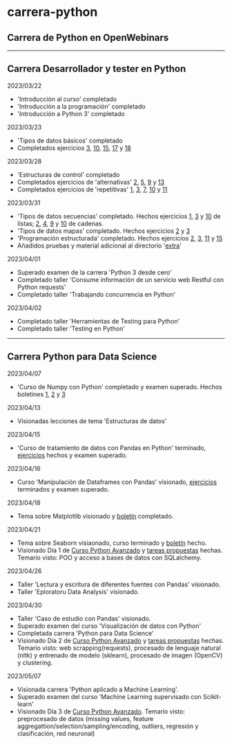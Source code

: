 # carrera-python
## Carrera de Python en OpenWebinars
-----------------------------------------------------------------------------------------------------------
## Carrera Desarrollador y tester en Python
2023/03/22
 - 'Introducción al curso' completado
 - 'Introducción a la programación' completado
 - 'Introducción a Python 3' completado
 
2023/03/23
 - 'Tipos de datos básicos' completado
 - Completados ejercicios [3](https://github.com/DiegoCarnero/carrera-python/blob/main/1-python-desde-cero/2-tipos_de_datos/EstructSec3.py), [10](https://github.com/DiegoCarnero/carrera-python/blob/main/1-python-desde-cero/2-tipos_de_datos/EstructSec10.py), [15](https://github.com/DiegoCarnero/carrera-python/blob/main/1-python-desde-cero/2-tipos_de_datos/EstructSec15.py), [17](https://github.com/DiegoCarnero/carrera-python/blob/main/1-python-desde-cero/2-tipos_de_datos/EstructSec17.py) y [18](https://github.com/DiegoCarnero/carrera-python/blob/main/1-python-desde-cero/2-tipos_de_datos/EstructSec18.py)

2023/03/28
 - 'Estructuras de control' completado
 - Completados ejercicios de 'alternativas' [2](https://github.com/DiegoCarnero/carrera-python/blob/main/1-python-desde-cero/3-estructuras_de_control/Alternativas2.py), [5](https://github.com/DiegoCarnero/carrera-python/blob/main/1-python-desde-cero/3-estructuras_de_control/Alternativas5.py), [9](https://github.com/DiegoCarnero/carrera-python/blob/main/1-python-desde-cero/3-estructuras_de_control/Alternativas9.py) y [13](https://github.com/DiegoCarnero/carrera-python/blob/main/1-python-desde-cero/3-estructuras_de_control/Alternativas13.py)
 - Completados ejercicios de 'repetitivas' [1](https://github.com/DiegoCarnero/carrera-python/blob/main/1-python-desde-cero/3-estructuras_de_control/Repetitivas1.py), [3](https://github.com/DiegoCarnero/carrera-python/blob/main/1-python-desde-cero/3-estructuras_de_control/Repetitivas3.py), [7](https://github.com/DiegoCarnero/carrera-python/blob/main/1-python-desde-cero/3-estructuras_de_control/Repetitivas7.py), [10](https://github.com/DiegoCarnero/carrera-python/blob/main/1-python-desde-cero/3-estructuras_de_control/Repetitivas10.py) y [11](https://github.com/DiegoCarnero/carrera-python/blob/main/1-python-desde-cero/3-estructuras_de_control/Repetitivas11.py)

2023/03/31
 - 'Tipos de datos secuencias' completado. Hechos ejercicios [1](https://github.com/DiegoCarnero/carrera-python/blob/main/1-python-desde-cero/4-tipos_de_datos_secuencias/Listas1.py), [3](https://github.com/DiegoCarnero/carrera-python/blob/main/1-python-desde-cero/4-tipos_de_datos_secuencias/Listas3.py) y [10](https://github.com/DiegoCarnero/carrera-python/blob/main/1-python-desde-cero/4-tipos_de_datos_secuencias/Listas10.py) de listas; [2](https://github.com/DiegoCarnero/carrera-python/blob/main/1-python-desde-cero/4-tipos_de_datos_secuencias/Cadenas2.py), [4](https://github.com/DiegoCarnero/carrera-python/blob/main/1-python-desde-cero/4-tipos_de_datos_secuencias/Cadenas4.py), [9](https://github.com/DiegoCarnero/carrera-python/blob/main/1-python-desde-cero/4-tipos_de_datos_secuencias/Cadenas9.py) y [10](https://github.com/DiegoCarnero/carrera-python/blob/main/1-python-desde-cero/4-tipos_de_datos_secuencias/Cadenas10.py) de cadenas.
 - 'Tipos de datos mapas' completado. Hechos ejercicios [2](https://github.com/DiegoCarnero/carrera-python/blob/main/1-python-desde-cero/5-tipos_de_datos_mapas/dict2.py) y [3](https://github.com/DiegoCarnero/carrera-python/blob/main/1-python-desde-cero/5-tipos_de_datos_mapas/dict3.py)
 - 'Programación estructurada' completado. Hechos ejercicios [2](https://github.com/DiegoCarnero/carrera-python/blob/main/1-python-desde-cero/6-programacion_estructurada/Funciones2.py), [3](https://github.com/DiegoCarnero/carrera-python/blob/main/1-python-desde-cero/6-programacion_estructurada/Funciones3.py), [11](https://github.com/DiegoCarnero/carrera-python/blob/main/1-python-desde-cero/6-programacion_estructurada/Funciones11.py) y [15](https://github.com/DiegoCarnero/carrera-python/blob/main/1-python-desde-cero/6-programacion_estructurada/Funciones15.py)
 - Añadidos pruebas y material adicional al directorio '[extra](https://github.com/DiegoCarnero/carrera-python/tree/main/1-python-desde-cero/extra)'

2023/04/01
 - Superado examen de la carrera 'Python 3 desde cero'
 - Completado taller 'Consume información de un servicio web Restful con Python requests'
 - Completado taller 'Trabajando concurrencia en Python'

2023/04/02
 - Completado taller 'Herramientas de Testing para Python'
 - Completado taller 'Testing en Python'
-----------------------------------------------------------------------------------------------------------
## Carrera Python para Data Science
2023/04/07
 - 'Curso de Numpy con Python' completado y examen superado. Hechos boletines [1](https://github.com/DiegoCarnero/carrera-python/blob/main/2-carrera-python-data-science/1-curso-numpy/1-conceptos-basicos/Ejers1.ipynb), [2](https://github.com/DiegoCarnero/carrera-python/blob/main/2-carrera-python-data-science/1-curso-numpy/2-operaciones/Ejers2.ipynb) y [3](https://github.com/DiegoCarnero/carrera-python/blob/main/2-carrera-python-data-science/1-curso-numpy/2-operaciones/Ejers3.ipynb)

2023/04/13
 - Visionadas lecciones de tema 'Estructuras de datos'

2023/04/15
 - 'Curso de tratamiento de datos con Pandas en Python' terminado, [ejercicios](https://github.com/DiegoCarnero/carrera-python/blob/main/2-carrera-python-data-science/2-curso-pandas/2-operaciones-con-dataframes/Ejers.ipynb) hechos y examen superado.

2023/04/16
 - Curso 'Manipulación de Dataframes con Pandas' visionado, [ejercicios](https://github.com/DiegoCarnero/carrera-python/blob/main/2-carrera-python-data-science/3-manipulacion-de-dataframes-con-pandas/Ejers.ipynb) terminados y examen superado.

2023/04/18
 - Tema sobre Matplotlib visionado y [boletín](https://github.com/DiegoCarnero/carrera-python/blob/main/2-carrera-python-data-science/4-curso-visualizacion-de-datos/1-matplotlib/Ejers.ipynb) completado.

2023/04/21
 - Tema sobre Seaborn visiaonado, curso terminado y [boletín](https://github.com/DiegoCarnero/carrera-python/blob/main/2-carrera-python-data-science/4-curso-visualizacion-de-datos/2-seaborn/Ejers.ipynb) hecho.
 - Visionado Día 1 de [Curso Python Avanzado](https://extension.uned.es/actividad/idactividad/27728) y [tareas propuestas](https://github.com/DiegoCarnero/carrera-python/blob/main/CursoUNED/Ejercicio1.ipynb) hechas. Temario visto: POO y acceso a bases de datos con SQLalchemy.

2023/04/26
 - Taller 'Lectura y escritura de diferentes fuentes con Pandas' visionado.
 - Taller 'Eploratoru Data Analysis' visionado.

2023/04/30
 - Taller 'Caso de estudio con Pandas' visionado.
 - Superado examen del curso 'Visualización de datos con Python'
 - Completada carrera 'Python para Data Science'
 - Visionado Día 2 de [Curso Python Avanzado](https://extension.uned.es/actividad/idactividad/27728) y [tareas propuestas](https://github.com/DiegoCarnero/carrera-python/blob/main/CursoUNED/Ejercicio2.ipynb) hechas. Temario visto: web scrapping(requests), procesado de lenguaje natural (nltk) y entrenado de modelo (sklearn), procesado de imagen (OpenCV) y clustering.

2023/05/07
 - Visionada carrera 'Python aplicado a Machine Learning'.
 - Superado examen del curso 'Machine Learning supervisado con Scikit-learn'
 - Visionado  Día 3 de [Curso Python Avanzado](https://extension.uned.es/actividad/idactividad/27728). Temario visto: preprocesado de datos (missing values, feature aggregattion/selection/sampling/encoding, outliers, regresión y clasificación, red neuronal)